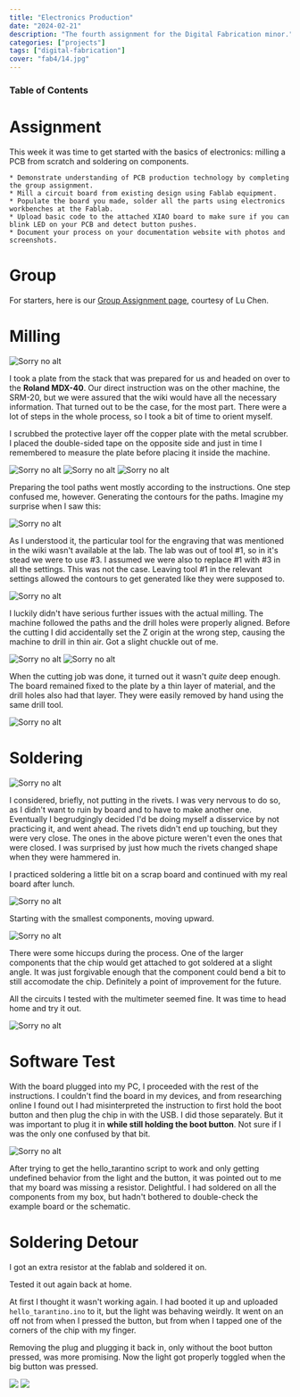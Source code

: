 ```yaml
---
title: "Electronics Production"
date: "2024-02-21"
description: "The fourth assignment for the Digital Fabrication minor."
categories: ["projects"]
tags: ["digital-fabrication"]
cover: "fab4/14.jpg"
---
```


### Table of Contents

# Assignment

This week it was time to get started with the basics of electronics: milling a PCB from scratch and soldering on components. 

```
* Demonstrate understanding of PCB production technology by completing the group assignment.
* Mill a circuit board from existing design using Fablab equipment.
* Populate the board you made, solder all the parts using electronics workbenches at the Fablab.
* Upload basic code to the attached XIAO board to make sure if you can blink LED on your PCB and detect button pushes.
* Document your process on your documentation website with photos and screenshots.
```
# Group

For starters, here is our [Group Assignment page](https://l-lu-u.gitlab.io/2024-digital-fabrication/weekly-assignments/week-06--group/), courtesy of Lu Chen.

# Milling

![Sorry no alt](fab4/01.jpg)

I took a plate from the stack that was prepared for us and headed on over to the **Roland MDX-40**. Our direct instruction was on the other machine, the SRM-20, but we were assured that the wiki would have all the necessary information. That turned out to be the case, for the most part. There were a lot of steps in the whole process, so I took a bit of time to orient myself. 

I scrubbed the protective layer off the copper plate with the metal scrubber. I placed the double-sided tape on the opposite side and just in time I remembered to measure the plate before placing it inside the machine. 

![Sorry no alt](fab4/02.jpg)
![Sorry no alt](fab4/03.jpg)
![Sorry no alt](fab4/04.jpg)

Preparing the tool paths went mostly according to the instructions. One step confused me, however. Generating the contours for the paths. Imagine my surprise when I saw this:

![Sorry no alt](fab4/05.jpg)

As I understood it, the particular tool for the engraving that was mentioned in the wiki wasn't available at the lab. The lab was out of tool #1, so in it's stead we were to use #3. I assumed we were also to replace #1 with #3 in all the settings. This was not the case. Leaving tool #1 in the relevant settings allowed the contours to get generated like they were supposed to. 

![Sorry no alt](fab4/06.jpg)


I luckily didn't have serious further issues with the actual milling. The machine followed the paths and the drill holes were properly aligned. Before the cutting I did accidentally set the Z origin at the wrong step, causing the machine to drill in thin air. Got a slight chuckle out of me. 

![Sorry no alt](fab4/07.jpg)
![Sorry no alt](fab4/08.jpg)

When the cutting job was done, it turned out it wasn't _quite_ deep enough. The board remained fixed to the plate by a thin layer of material, and the drill holes also had that layer. They were easily removed by hand using the same drill tool. 

![Sorry no alt](fab4/09.jpg)


# Soldering

![Sorry no alt](fab4/10.jpg)

I considered, briefly, not putting in the rivets. I was very nervous to do so, as I didn't want to ruin by board and to have to make another one. Eventually I begrudgingly decided I'd be doing myself a disservice by not practicing it, and went ahead. The rivets didn't end up touching, but they were very close. The ones in the above picture weren't even the ones that were closed. I was surprised by just how much the rivets changed shape when they were hammered in. 

I practiced soldering a little bit on a scrap board and continued with my real board after lunch. 

![Sorry no alt](fab4/11.jpg)

Starting with the smallest components, moving upward.

![Sorry no alt](fab4/12.jpg)


There were some hiccups during the process. One of the larger components that the chip would get attached to got soldered at a slight angle. It was just forgivable enough that the component could bend a bit to still accomodate the chip. Definitely a point of improvement for the future. 

All the circuits I tested with the multimeter seemed fine. It was time to head home and try it out. 

![Sorry no alt](fab4/14.jpg)


# Software Test

With the board plugged into my PC, I proceeded with the rest of the instructions. I couldn't find the board in my devices, and from researching online I found out I had misinterpreted the instruction to first hold the boot button and then plug the chip in with the USB. I did those separately. But it was important to plug it in **while still holding the boot button**. Not sure if I was the only one confused by that bit. 

![Sorry no alt](fab4/15.jpg)

After trying to get the hello_tarantino script to work and only getting undefined behavior from the light and the button, it was pointed out to me that my board was missing a resistor. Delightful. I had soldered on all the components from my box, but hadn't bothered to double-check the example board or the schematic. 

# Soldering Detour

I got an extra resistor at the fablab and soldered it on. 

Tested it out again back at home. 

At first I thought it wasn't working again. I had booted it up and uploaded `hello_tarantino.ino` to it, but the light was behaving weirdly. It went on an off not from when I pressed the button, but from when I tapped one of the corners of the chip with my finger. 

Removing the plug and plugging it back in, only without the boot button pressed, was more promising. Now the light got properly toggled when the big button was pressed. 

![](fab4/16.jpg)
![](fab4/17.jpg)